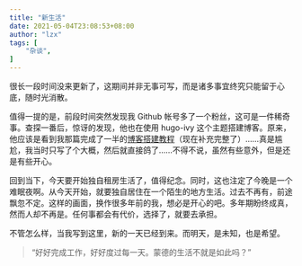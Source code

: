 ```yaml
---
title: "新生活"
date: 2021-05-04T23:08:53+08:00
author: "lzx"
tags: [
    "杂谈",
]
---
```


很长一段时间没来更新了，这期间并非无事可写，而是诸多事宜终究只能留于心底，随时光消散。

值得一提的是，前段时间突然发现我 Github 帐号多了一个粉丝，这可是一件稀奇事。查探一番后，惊讶的发现，他也在使用 hugo-ivy 这个主题搭建博客。原来，他应该是看到我那篇完成了一半的[博客搭建教程](https://lzxqaq.com/post/2021-1-2/)（现在补充完整了）……真是尴尬，我当时只写了个大概，然后就直接鸽了……不得不说，虽然有些意外，但是还是有些开心。

回到当下，今天要开始独自租房生活了，值得纪念。同时，这也注定了今晚是一个难眠夜啊。从今天开始，就要独自居住在一个陌生的地方生活。过去不再有，前途飘忽不定。这样的画面，换作很多年前的我，想必是开心的吧。多年期盼终成真，然而人却不再是。任何事都会有代价，选择了，就要去承担。

不管怎么样，当我写到这里，新的一天已经到来。而明天，是未知，也是希望。

> “好好完成工作，好好度过每一天。蒙德的生活不就是如此吗？”

